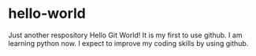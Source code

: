 # hello-world
Just another respository
Hello Git World!
It is my first to use github.
I am learning python now. I expect to improve my coding skills by using github.
